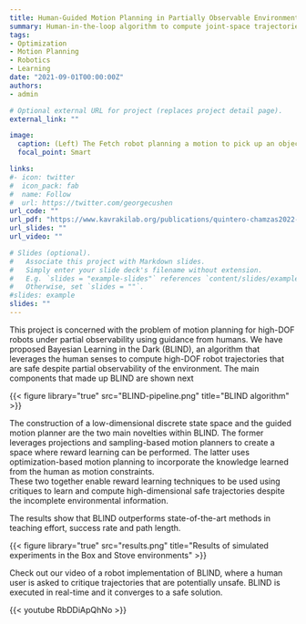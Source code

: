 ```yaml
---
title: Human-Guided Motion Planning in Partially Observable Environments
summary: Human-in-the-loop algorithm to compute joint-space trajectories for high-DoF robots under partial observability
tags:
- Optimization
- Motion Planning
- Robotics
- Learning
date: "2021-09-01T00:00:00Z"
authors:
- admin

# Optional external URL for project (replaces project detail page).
external_link: ""

image:
  caption: (Left) The Fetch robot planning a motion to pick up an object inside the box where only part of the box (colored voxels) is visible. (Right) Fetch robot planning its motion to move the hand from the oven to the counter top while avoiding the (not observable) heat coming from the stove.
  focal_point: Smart

links:
#- icon: twitter
#  icon_pack: fab
#  name: Follow
#  url: https://twitter.com/georgecushen
url_code: ""
url_pdf: "https://www.kavrakilab.org/publications/quintero-chamzas2022-blind.pdf"
url_slides: ""
url_video: ""

# Slides (optional).
#   Associate this project with Markdown slides.
#   Simply enter your slide deck's filename without extension.
#   E.g. `slides = "example-slides"` references `content/slides/example-slides.md`.
#   Otherwise, set `slides = ""`.
#slides: example
slides: ""
---
```

This project is concerned with the problem of motion planning for high-DOF robots under partial observability using guidance from humans.
We have proposed Bayesian Learning in the Dark (BLIND), an algorithm that leverages the human senses to compute high-DOF robot trajectories that are safe despite partial observability of the environment.
The main components that made up BLIND are shown next

{{< figure library="true" src="BLIND-pipeline.png" title="BLIND algorithm" >}}

The construction of a low-dimensional discrete state space and the guided motion planner are the two main novelties within BLIND.
The former leverages projections and sampling-based motion planners to create a space where reward learning can be performed. The latter uses optimization-based motion planning to incorporate the knowledge learned from the human as motion constraints.  
These two together enable reward learning techniques to be used using critiques to learn and compute high-dimensional safe trajectories despite the incomplete environmental information.

The results show that BLIND outperforms state-of-the-art methods in teaching effort, success rate and path length.

{{< figure library="true" src="results.png" title="Results of simulated experiments in the Box and Stove environments" >}}

Check out our video of a robot implementation of BLIND, where a human user is asked to critique trajectories that are potentially unsafe. BLIND is executed in real-time and it converges to a safe solution.

{{< youtube RbDDiApQhNo >}}